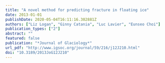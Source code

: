 ```yaml
---
title: "A novel method for predicting fracture in floating ice"
date: 2013-01-01
publishDate: 2020-05-04T16:11:16.302881Z
authors: ["Liz Logan", "Ginny Catania", "Luc Lavier", "Eunseo Choi"]
publication_types: ["2"]
abstract: ""
featured: false
publication: "*Journal of Glaciology*"
url_pdf: "http://www.igsoc.org/journal/59/216/j12J210.html"
doi: "10.3189/2013JoG12J210"
---
```


